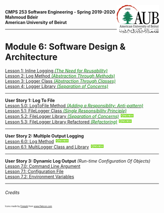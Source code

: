 <img style="float: right;" src="./Images/aublogosmall.png"> 

**CMPS 253 Software Engineering - Spring 2019-2020 \
Mahmoud Bdeir \
American University of Beirut**

_________

# Module 6: Software Design & Architecture

[Lesson 1: Inline Logging <span style='color:green;font-size:1em;'>*\(The Need for Reusability\)*</span>](./Lesson%2001%20Inline%20Logging/Source%20Code) \
[Lesson 2: Log Method <span style='color:green;font-size:1em;'>*\(Abstraction Through Methods\)*</span>](./Lesson%2002%20Log%20Method/Source%20Code) \
[Lesson 3: Logger Class <span style='color:green;font-size:1em;'>*\(Abstraction Through Classes\)*</span>](./Lesson%2003%20Logger%20Class/Source%20Code) \
[Lesson 4: Logger Library <span style='color:green;font-size:1em;'>*\(Separation of Concerns\)*</span>](./Lesson%2004%20Logger%20Library/Source%20Code) 
____
**User Story 1: Log To File** \
[Lesson 5.0: LogToFile Method <span style='color:green;font-size:1em;'>*(Adding a Responsiblity: Anti-pattern)*</span>](./Lesson%2005%20Log%20To%20File/Solution%200%20LogToFile%20Method/Source%20Code/) \
[Lesson 5.1: FileLogger Class <span style='color:green;font-size:1em;'>*(Single Responsibility Principle)*</span>](./Lesson%2005%20Log%20To%20File/Solution%201%20FileLogger%20Class/Source%20Code)  \
[Lesson 5.2: FileLogger Library <span style='color:green;font-size:1em;'>*(Separation of Concerns)*</span>](./Lesson%2005%20Log%20To%20File/Solution%202%20FileLogger%20Library/Source%20Code) <img src='./Images/review.gif'> \
[Lesson 5.3: FileLogger Library Refactored<span style='color:green;font-size:1em;'> *(Refactoring)*</span>](./Lesson%2005%20Log%20To%20File/Solution%202%20Refactored/Source%20Code) <img src='./Images/review.gif'>
____
**User Story 2: Multiple Output Logging** \
[Lesson 6.0: Log Method](./Lesson%2006%20Multiple%20Output%20Log/Solution%200%20Log%20Method/Source%20Code) <img src='./Images/review.gif'> \
[Lesson 6.1: MultiLogger Class and Library](./Lesson%2006%20Multiple%20Output%20Log/Solution%201%20MultiLogger%20Class%20and%20Library/Source%20Code) <img src='./Images/review.gif'>
____
**User Story 3: Dynamic Log Output** *(Run-time Configuration Of Objects)* \
[Lesson 7.0: Command Line Argument](./Lesson%2007%20Dynamic%20Log%20Output/Solution%200%20Command-Line%20Argument/Source%20Code) \
[Lesson 7.1: Configuration File](./Lesson%2007%20Dynamic%20Log%20Output/Solution%201%20Configuration%20File/Source%20Code) \
[Lesson 7.2: Environment Variables](./Lesson%2007%20Dynamic%20Log%20Output/Solution%202%20Environment%20Variables/Source%20Code) 
____


###### Credits
<div style='font-size:.5em;'>Icons made by <a href="https://www.flaticon.com/authors/freepik" title="Freepik">Freepik</a> from <a href="https://www.flaticon.com/" title="Flaticon">www.flaticon.com</a></div>
 
